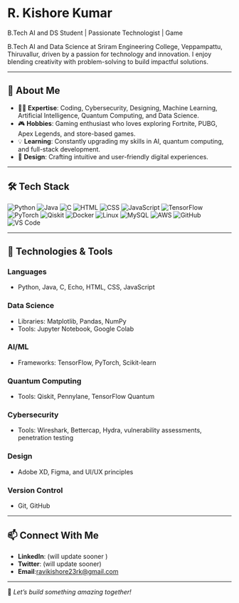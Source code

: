 # R. Kishore Kumar

B.Tech AI and DS Student | Passionate Technologist | Game

B.Tech AI and Data Science at Sriram Engineering College, Veppampattu, Thiruvallur, driven by a passion for technology and innovation. 
I enjoy blending creativity with problem-solving to build impactful solutions.

---

## 🌟 About Me
- 🧑‍💻 **Expertise**: Coding, Cybersecurity, Designing, Machine Learning, Artificial Intelligence, Quantum Computing, and Data Science.
- 🎮 **Hobbies**: Gaming enthusiast who loves exploring Fortnite, PUBG, Apex Legends, and store-based games.
- 💡 **Learning**: Constantly upgrading my skills in AI, quantum computing, and full-stack development.
- 🎨 **Design**: Crafting intuitive and user-friendly digital experiences.

---
## 🛠️ Tech Stack
![Python](https://skillicons.dev/icons?i=python)
![Java](https://skillicons.dev/icons?i=java)
![C](https://skillicons.dev/icons?i=c)
![HTML](https://skillicons.dev/icons?i=html)
![CSS](https://skillicons.dev/icons?i=css)
![JavaScript](https://skillicons.dev/icons?i=javascript)
![TensorFlow](https://skillicons.dev/icons?i=tensorflow)
![PyTorch](https://skillicons.dev/icons?i=pytorch)
![Qiskit](https://skillicons.dev/icons?i=qiskit)
![Docker](https://skillicons.dev/icons?i=docker)
![Linux](https://skillicons.dev/icons?i=linux)
![MySQL](https://skillicons.dev/icons?i=mysql)
![AWS](https://skillicons.dev/icons?i=aws)
![GitHub](https://skillicons.dev/icons?i=github)
![VS Code](https://skillicons.dev/icons?i=vscode) 

---
## 🔧 Technologies & Tools
### **Languages**
- Python, Java, C, Echo, HTML, CSS, JavaScript

### **Data Science**
- Libraries: Matplotlib, Pandas, NumPy
- Tools: Jupyter Notebook, Google Colab

### **AI/ML**
- Frameworks: TensorFlow, PyTorch, Scikit-learn

### **Quantum Computing**
- Tools: Qiskit, Pennylane, TensorFlow Quantum

### **Cybersecurity**
- Tools: Wireshark, Bettercap, Hydra, vulnerability assessments, penetration testing

### **Design**
- Adobe XD, Figma, and UI/UX principles

### **Version Control**
- Git, GitHub
---

## 📫 Connect With Me
- **LinkedIn**: (will update sooner )
- **Twitter**: (will update sooner)
- **Email**:ravikishore23rk@gmail.com

---

🌟 *Let’s build something amazing together!*

